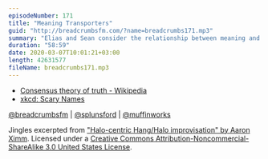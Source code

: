 ```yaml
---
episodeNumber: 171
title: "Meaning Transporters"
guid: "http://breadcrumbsfm.com/?name=breadcrumbs171.mp3"
summary: "Elias and Sean consider the relationship between meaning and truth."
duration: "58:59"
date: 2020-03-07T10:01:21+03:00
length: 42631577
fileName: breadcrumbs171.mp3
---
```


- [Consensus theory of truth - Wikipedia](https://en.wikipedia.org/wiki/Consensus_theory_of_truth)
- [xkcd: Scary Names](https://www.xkcd.com/1242/)

[@breadcrumbsfm](https://twitter.com/breadcrumbsfm) | [@splunsford](https://twitter.com/splunsford) | [@muffinworks](https://twitter.com/muffinworks)

Jingles excerpted from ["Halo-centric Hang/Halo improvisation" by Aaron Ximm](http://freemusicarchive.org/music/aaron_ximm/handpans_and_the_hang/). Licensed under a [Creative Commons Attribution-Noncommercial-ShareAlike 3.0 United States License](http://creativecommons.org/licenses/by-nc-sa/3.0/us/).
